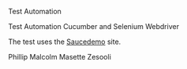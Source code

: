 Test Automation

Test Automation Cucumber and Selenium Webdriver

The test uses the [Saucedemo](https://www.saucedemo.com/) site.

Phillip Malcolm Masette Zesooli
